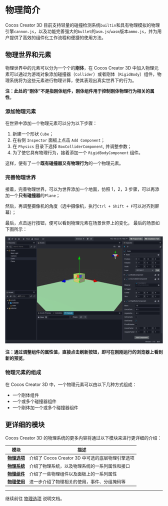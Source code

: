 # 物理简介

Cocos Creator 3D 目前支持轻量的碰撞检测系统`builtin`和具有物理模拟的物理引擎`cannon.js`，以及功能完善强大的`bullet`的`asm.js`/`wasm`版本`ammo.js`，并为用户提供了高效的组件化工作流程和便捷的使用方法。

## 物理世界和元素

物理世界中的元素可以分为一个个的**刚体**，在 Cocos Creator 3D 中加入物理元素可以通过为游戏对象添加碰撞器（`Collider`）或者刚体（`RigidBody`）组件，物理系统将为这些元素进行物理计算，使其表现出真实世界下的行为。

**注：此处的“刚体”不是指刚体组件，刚体组件用于控制刚体物理行为相关的属性**。

### 添加物理元素

在世界中添加一个物理元素可以分为以下步骤：

1. 新建一个形状 `Cube`；
2. 在右侧 `Inspector` 面板上点击 `Add Component`；
3. 在 `Physics` 目录下选择 `BoxColliderComponent`, 并调整参数；
3. 为了使它具有物理行为，接着添加一个 `RigidBodyComponent` 组件。

这样，便有了一个**既有碰撞器又有物理行为**的一个物理元素。

### 完善物理世界

接着，完善物理世界，可以为世界添加一个地面，仿照 1，2，3 步骤，可以再添加一个**只有碰撞器**的`Plane`；

然后，再调整摄像机的角度（选中摄像机，执行`Ctrl + Shift + F`可以对齐到屏幕）；

最后，点击运行按钮，便可以看到物理元素在场景世界上的变化， 最后的场景如下图所示：

![物理世界](img/physics.jpg)

**注：通过调整组件的属性值，直接点击刷新按钮，即可在刚刚运行的浏览器上看到新的预览**。

### 物理元素的组成

在 Cocos Creator 3D 中，一个物理元素可以由以下几种方式组成：

- 一个刚体组件
- 一个或多个碰撞器组件
- 一个刚体加一个或多个碰撞器组件

## 更详细的模块

Cocos Creator 3D 的物理系统的更多内容将通过以下模块来进行更详细的介绍：

模块 | 描述
---|---
[**物理选项**](physics-item.md) | 介绍了 Cocos Creator 3D 中可选的底层物理引擎选项
[**物理系统**](physics-system.md) | 介绍了物理系统，以及物理系统的一系列属性和接口
[**物理组件**](physics-component.md) | 介绍了一些物理组件以及面板上的一系列属性
[**物理使用**](physics-use.md) | 进一步介绍了物理相关的使用，事件、分组掩码等

---

继续前往 [物理选项](physics-item.md) 说明文档。
